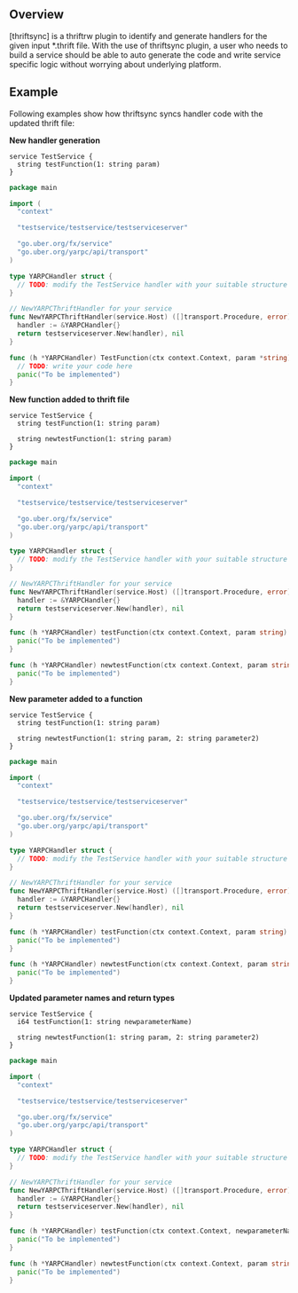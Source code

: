 ## Overview
[thriftsync] is a thriftrw plugin to identify and generate handlers for the given input
 *.thrift file. With the use of thriftsync plugin, a user who needs to build a service should be able
 to auto generate the code and write service specific logic without worrying about underlying platform.

## Example
Following examples show how thriftsync syncs handler code with the updated thrift file:

**New handler generation**

```thrift
service TestService {
  string testFunction(1: string param)
}
```

```go
package main

import (
  "context"

  "testservice/testservice/testserviceserver"

  "go.uber.org/fx/service"
  "go.uber.org/yarpc/api/transport"
)

type YARPCHandler struct {
  // TODO: modify the TestService handler with your suitable structure
}

// NewYARPCThriftHandler for your service
func NewYARPCThriftHandler(service.Host) ([]transport.Procedure, error) {
  handler := &YARPCHandler{}
  return testserviceserver.New(handler), nil
}

func (h *YARPCHandler) TestFunction(ctx context.Context, param *string) (string, error) {
  // TODO: write your code here
  panic("To be implemented")
}
```
**New function added to thrift file**

```thrift
service TestService {
  string testFunction(1: string param)

  string newtestFunction(1: string param)
}
```

```go
package main

import (
  "context"

  "testservice/testservice/testserviceserver"

  "go.uber.org/fx/service"
  "go.uber.org/yarpc/api/transport"
)

type YARPCHandler struct {
  // TODO: modify the TestService handler with your suitable structure
}

// NewYARPCThriftHandler for your service
func NewYARPCThriftHandler(service.Host) ([]transport.Procedure, error) {
  handler := &YARPCHandler{}
  return testserviceserver.New(handler), nil
}

func (h *YARPCHandler) testFunction(ctx context.Context, param string) (string, error) {
  panic("To be implemented")
}

func (h *YARPCHandler) newtestFunction(ctx context.Context, param string) (string, error) {
  panic("To be implemented")
}
```

**New parameter added to a function**

```thrift
service TestService {
  string testFunction(1: string param)

  string newtestFunction(1: string param, 2: string parameter2)
}
```

```go
package main

import (
  "context"

  "testservice/testservice/testserviceserver"

  "go.uber.org/fx/service"
  "go.uber.org/yarpc/api/transport"
)

type YARPCHandler struct {
  // TODO: modify the TestService handler with your suitable structure
}

// NewYARPCThriftHandler for your service
func NewYARPCThriftHandler(service.Host) ([]transport.Procedure, error) {
  handler := &YARPCHandler{}
  return testserviceserver.New(handler), nil
}

func (h *YARPCHandler) testFunction(ctx context.Context, param string) (string, error) {
  panic("To be implemented")
}

func (h *YARPCHandler) newtestFunction(ctx context.Context, param string, parameter2 string) (string, error) {
  panic("To be implemented")
}
```
**Updated parameter names and return types**

```thrift
service TestService {
  i64 testFunction(1: string newparameterName)

  string newtestFunction(1: string param, 2: string parameter2)
}
```
```go
package main

import (
  "context"

  "testservice/testservice/testserviceserver"

  "go.uber.org/fx/service"
  "go.uber.org/yarpc/api/transport"
)

type YARPCHandler struct {
  // TODO: modify the TestService handler with your suitable structure
}

// NewYARPCThriftHandler for your service
func NewYARPCThriftHandler(service.Host) ([]transport.Procedure, error) {
  handler := &YARPCHandler{}
  return testserviceserver.New(handler), nil
}

func (h *YARPCHandler) testFunction(ctx context.Context, newparameterName string) (int64, error) {
  panic("To be implemented")
}

func (h *YARPCHandler) newtestFunction(ctx context.Context, param string, parameter2 string) (string, error) {
  panic("To be implemented")
}
```